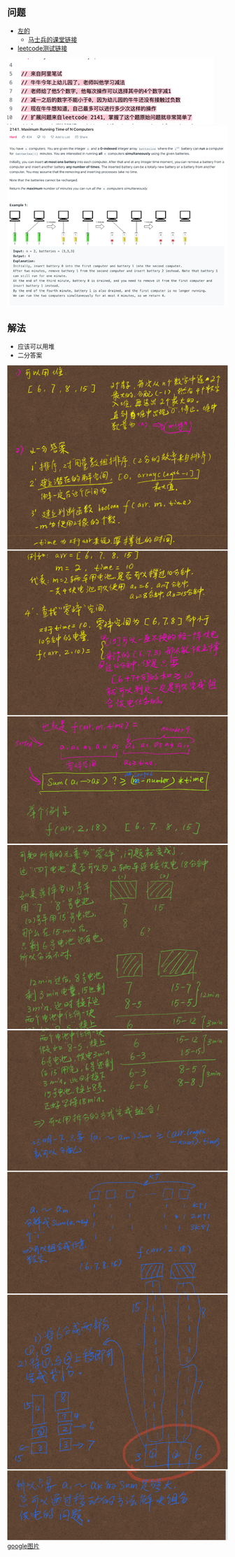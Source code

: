 ## 问题
- [左的](https://github.com/algorithmzuo/weekly-problems/blob/main/src/class_2022_04_1_week/Code01_FourNumbersMinusOne.java)
  - [马士兵的课堂链接](https://ke.qq.com/webcourse/index.html#cid=4122671&term_id=104714709&taid=13021404542724143&type=1024&vid=387702298773008545)
- [leetcode测试链接](https://leetcode.com/problems/maximum-running-time-of-n-computers/)

![img.png](img.png)
![img_1.png](img_1.png)

## 解法
- 应该可以用堆
- 二分答案

![img_2.png](img_2.png)
![img_3.png](img_3.png)
![img_4.png](img_4.png)
![img_5.png](img_5.png)
![img_6.png](img_6.png)
![img_7.png](img_7.png)
![img_10.png](img_10.png)
![img_8.png](img_8.png)
[google图片](https://drive.google.com/drive/folders/1ols6a6D3qz7EcD3Uzo0m-2Xa3iHFE9Wl)
